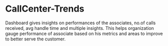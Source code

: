 # CallCenter-Trends

Dashboard gives insights on performances of the associates, no.of calls received, avg handle time and multiple insights.
This helps organization gauge performance of associate based on his metrics and areas to improve to better serve the customer.
